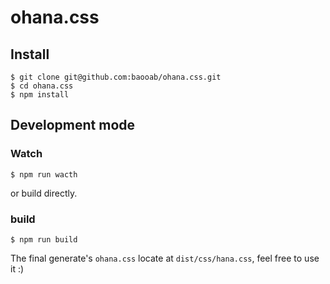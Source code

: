# ohana.css

## Install

```
$ git clone git@github.com:baooab/ohana.css.git
$ cd ohana.css
$ npm install
```

## Development mode

### Watch

```
$ npm run wacth
```

or build directly.

### build

```
$ npm run build
```

The final generate's `ohana.css` locate at `dist/css/hana.css`, feel free to use it :)   
